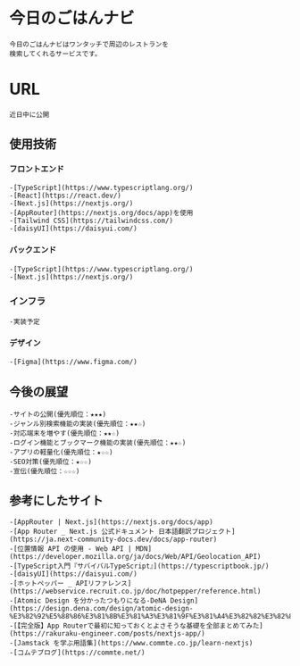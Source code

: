 #  今日のごはんナビ
    今日のごはんナビはワンタッチで周辺のレストランを
    検索してくれるサービスです。

# URL
    近日中に公開

## 使用技術

#### フロントエンド
    -[TypeScript](https://www.typescriptlang.org/)
    -[React](https://react.dev/)
    -[Next.js](https://nextjs.org/)
    -[AppRouter](https://nextjs.org/docs/app)を使用
    -[Tailwind CSS](https://tailwindcss.com/)
    -[daisyUI](https://daisyui.com/)

#### バックエンド
    -[TypeScript](https://www.typescriptlang.org/)
    -[Next.js](https://nextjs.org/)

### インフラ
    -実装予定

#### デザイン
    -[Figma](https://www.figma.com/)

## 今後の展望
    -サイトの公開(優先順位：★★★)
    -ジャンル別検索機能の実装(優先順位：★★☆)
    -対応端末を増やす(優先順位：★★☆)
    -ログイン機能とブックマーク機能の実装(優先順位：★★☆)
    -アプリの軽量化(優先順位：★☆☆)
    -SEO対策(優先順位：★☆☆)
    -宣伝(優先順位：☆☆☆)

## 参考にしたサイト
    -[AppRouter | Next.js](https://nextjs.org/docs/app)
    -[App Router _ Next.js 公式ドキュメント 日本語翻訳プロジェクト](https://ja.next-community-docs.dev/docs/app-router)
    -[位置情報 API の使用 - Web API | MDN](https://developer.mozilla.org/ja/docs/Web/API/Geolocation_API)
    -[TypeScript入門『サバイバルTypeScript』](https://typescriptbook.jp/)
    -[daisyUI](https://daisyui.com/)
    -[ホットペッパー _ APIリファレンス](https://webservice.recruit.co.jp/doc/hotpepper/reference.html)
    -[Atomic Design を分かったつもりになる-DeNA Design](https://design.dena.com/design/atomic-design-%E3%82%92%E5%88%86%E3%81%8B%E3%81%A3%E3%81%9F%E3%81%A4%E3%82%82%E3%82%8A%E3%81%AB%E3%81%AA%E3%82%8B)
    -[【完全版】App Routerで最初に知っておくとよさそうな基礎を全部まとめてみた](https://rakuraku-engineer.com/posts/nextjs-app/)
    -[Jamstack を学ぶ用語集](https://www.commte.co.jp/learn-nextjs)
    -[コムテブログ](https://commte.net/)